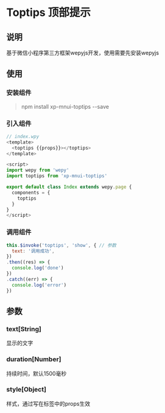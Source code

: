 # Toptips 顶部提示

## 说明

基于微信小程序第三方框架wepyjs开发，使用需要先安装wepyjs

## 使用

### 安装组件

> npm install xp-mnui-toptips --save

### 引入组件

```js
// index.wpy
<template>
  <toptips {{props}}></toptips>
</template>

<script>
import wepy from 'wepy'
import toptips from 'xp-mnui-toptips'

export default class Index extends wepy.page {
  components = {
    toptips
  }
}
</script>
```

### 调用组件

```js
this.$invoke('toptips', 'show', { // 参数
  text: '调用成功',
})
.then((res) => {
  console.log('done')
})
.catch((err) => {
  console.log('error')
})
```

## 参数

### text[String]

显示的文字

### duration[Number]

持续时间，默认1500毫秒

### style[Object]

样式，通过写在标签中的props生效

